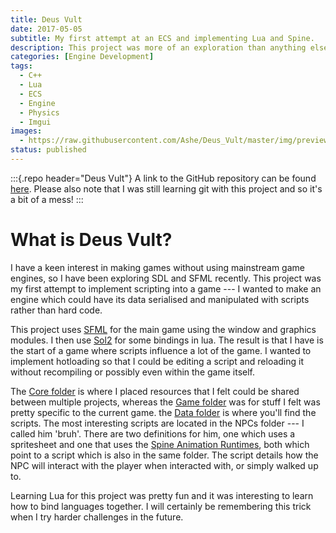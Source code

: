 ```yaml
---
title: Deus Vult
date: 2017-05-05
subtitle: My first attempt at an ECS and implementing Lua and Spine.
description: This project was more of an exploration than anything else. I wanted to make an engine which could have its data serialised and manipulated with scripts rather than hard code.
categories: [Engine Development]
tags: 
  - C++
  - Lua
  - ECS
  - Engine
  - Physics
  - Imgui
images:
  - https://raw.githubusercontent.com/Ashe/Deus_Vult/master/img/preview.gif
status: published
---
```


:::{.repo header="Deus Vult"}
A link to the GitHub repository can be found [here](https://github.com/Ashe/Deus_Vult/). Please also note that I was still learning git with this project and so it's a bit of a mess!
:::

# What is Deus Vult?

I have a keen interest in making games without using mainstream game engines, so I have been exploring SDL and SFML recently. This project was my first attempt to implement scripting into a game --- I wanted to make an engine which could have its data serialised and manipulated with scripts rather than hard code.

This project uses [SFML](https://www.sfml-dev.org/) for the main game using the window and graphics modules. I then use [Sol2](https://github.com/ThePhD/sol2) for some bindings in lua. The result is that I have is the start of a game where scripts influence a lot of the game. I wanted to implement hotloading so that I could be editing a script and reloading it without recompiling or possibly even within the game itself.

The [Core folder](https://github.com/Ashe/Deus_Vult/tree/master/Core) is where I placed resources that I felt could be shared between multiple projects, whereas the [Game folder](https://github.com/Ashe/Deus_Vult/tree/master/Game) was for stuff I felt was pretty specific to the current game. the [Data folder](https://github.com/Ashe/Deus_Vult/tree/master/Data) is where you'll find the scripts. The most interesting scripts are located in the NPCs folder --- I called him 'bruh'. There are two definitions for him, one which uses a spritesheet and one that uses the [Spine Animation Runtimes](http://esotericsoftware.com/), both which point to a script which is also in the same folder. The script details how the NPC will interact with the player when interacted with, or simply walked up to.

Learning Lua for this project was pretty fun and it was interesting to learn how to bind languages together. I will certainly be remembering this trick when I try harder challenges in the future.
